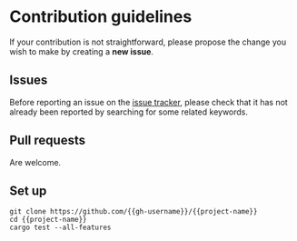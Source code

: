 # Contribution guidelines
If your contribution is not straightforward, please propose the change you wish to make by creating a **new issue**. 

## Issues
Before reporting an issue on the
[issue tracker](https://github.com/{{gh-username}}/{{project-name}}/issues),
please check that it has not already been reported by searching for some related keywords.

## Pull requests
Are welcome.

## Set up
```shell
git clone https://github.com/{{gh-username}}/{{project-name}}
cd {{project-name}}
cargo test --all-features
```